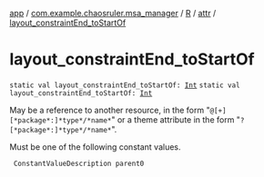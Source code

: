 [app](../../../index.md) / [com.example.chaosruler.msa_manager](../../index.md) / [R](../index.md) / [attr](index.md) / [layout_constraintEnd_toStartOf](.)

# layout_constraintEnd_toStartOf

`static val layout_constraintEnd_toStartOf: `[`Int`](https://kotlinlang.org/api/latest/jvm/stdlib/kotlin/-int/index.html)
`static val layout_constraintEnd_toStartOf: `[`Int`](https://kotlinlang.org/api/latest/jvm/stdlib/kotlin/-int/index.html)

May be a reference to another resource, in the form "`@[+][*package*:]*type*/*name*`" or a theme attribute in the form "`?[*package*:]*type*/*name*`".

Must be one of the following constant values.

     ConstantValueDescription parent0

